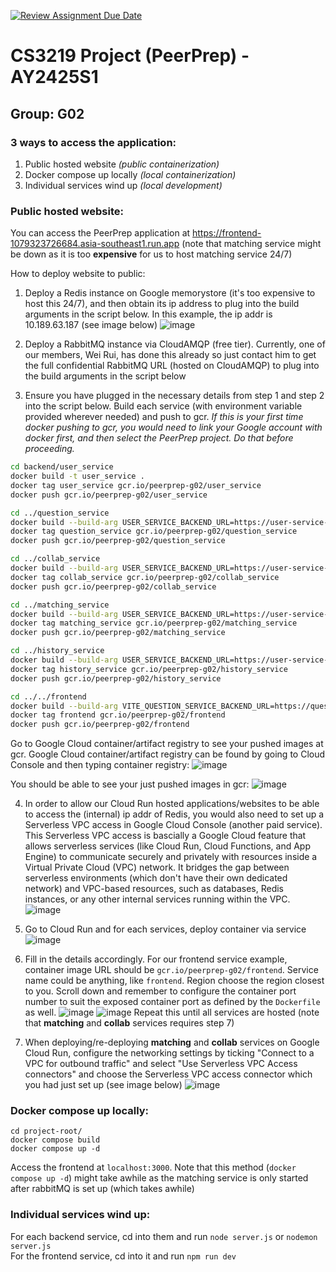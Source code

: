 [![Review Assignment Due Date](https://classroom.github.com/assets/deadline-readme-button-22041afd0340ce965d47ae6ef1cefeee28c7c493a6346c4f15d667ab976d596c.svg)](https://classroom.github.com/a/bzPrOe11)
# CS3219 Project (PeerPrep) - AY2425S1
## Group: G02
### 3 ways to access the application: 
1. Public hosted website *(public containerization)*
2. Docker compose up locally *(local containerization)*
3. Individual services wind up *(local development)*


### Public hosted website:
You can access the PeerPrep application at https://frontend-1079323726684.asia-southeast1.run.app (note that matching service might be down as it is too **expensive** for us to host matching service 24/7)

How to deploy website to public:

1. Deploy a Redis instance on Google memorystore (it's too expensive to host this 24/7), and then obtain its ip address to plug into the build arguments in the script below. In this example, the ip addr is 10.189.63.187 (see image below)
![image](resources/images/redis-instance.png)

2. Deploy a RabbitMQ instance via CloudAMQP (free tier). Currently, one of our members, Wei Rui, has done this already so just contact him to get the full confidential RabbitMQ URL (hosted on CloudAMQP) to plug into the build arguments in the script below

3. Ensure you have plugged in the necessary details from step 1 and step 2 into the script below. Build each service (with environment variable provided wherever needed) and push to gcr. *If this is your first time docker pushing to gcr, you would need to link your Google account with docker first, and then select the PeerPrep project. Do that before proceeding.* 

  ```sh
  cd backend/user_service
  docker build -t user_service .
  docker tag user_service gcr.io/peerprep-g02/user_service
  docker push gcr.io/peerprep-g02/user_service

  cd ../question_service 
  docker build --build-arg USER_SERVICE_BACKEND_URL=https://user-service-1079323726684.asia-southeast1.run.app -t question_service .
  docker tag question_service gcr.io/peerprep-g02/question_service
  docker push gcr.io/peerprep-g02/question_service

  cd ../collab_service
  docker build --build-arg USER_SERVICE_BACKEND_URL=https://user-service-1079323726684.asia-southeast1.run.app --build-arg REDIS_URL=redis://{DEPLOY_REDIS_INSTANCE_ON_GOOGLE_MEMORYSTORE_AND_OBTAIN_IP_ADDR_AND_THEN_PLUG_IT_HERE}:6379 -t collab_service .
  docker tag collab_service gcr.io/peerprep-g02/collab_service
  docker push gcr.io/peerprep-g02/collab_service

  cd ../matching_service
  docker build --build-arg USER_SERVICE_BACKEND_URL=https://user-service-1079323726684.asia-southeast1.run.app --build-arg QUESTION_SERVICE_BACKEND_URL=https://question-service-1079323726684.asia-southeast1.run.app --build-arg REDIS_URL=redis://{DEPLOY_REDIS_INSTANCE_ON_GOOGLE_MEMORYSTORE_AND_OBTAIN_IP_ADDR_AND_THEN_PLUG_IT_HERE}:6379 --build-arg RABBITMQ_URL=amqps://taorzqvx:{CONTACT_WEI_RUI_TO_GET_PASSWORD_AND_THEN_PLUG_IT_HERE}@armadillo.rmq.cloudamqp.com/taorzqvx --build-arg COLLAB_SERVICE_BACKEND_URL=https://collab-service-1079323726684.asia-southeast1.run.app -t matching_service .
  docker tag matching_service gcr.io/peerprep-g02/matching_service
  docker push gcr.io/peerprep-g02/matching_service

  cd ../history_service
  docker build --build-arg USER_SERVICE_BACKEND_URL=https://user-service-1079323726684.asia-southeast1.run.app --build-arg QUESTION_SERVICE_BACKEND_URL=https://question-service-1079323726684.asia-southeast1.run.app -t history_service .
  docker tag history_service gcr.io/peerprep-g02/history_service
  docker push gcr.io/peerprep-g02/history_service

  cd ../../frontend
  docker build --build-arg VITE_QUESTION_SERVICE_BACKEND_URL=https://question-service-1079323726684.asia-southeast1.run.app --build-arg VITE_MATCHING_SERVICE_WS_BACKEND_URL=wss://matching-service-1079323726684.asia-southeast1.run.app --build-arg VITE_COLLAB_SERVICE_WS_BACKEND_URL=wss://collab-service-1079323726684.asia-southeast1.run.app --build-arg VITE_COLLAB_SERVICE_BACKEND_URL=https://collab-service-1079323726684.asia-southeast1.run.app --build-arg VITE_USER_SERVICE_BACKEND_URL=https://user-service-1079323726684.asia-southeast1.run.app --build-arg VITE_HISTORY_SERVICE_BACKEND_URL=https://history-service-1079323726684.asia-southeast1.run.app -t frontend .
  docker tag frontend gcr.io/peerprep-g02/frontend
  docker push gcr.io/peerprep-g02/frontend
  ```
  Go to Google Cloud container/artifact registry to see your pushed images at gcr. Google Cloud container/artifact registry can be found by going to Cloud Console and then typing container registry:
  ![image](resources/images/cloud-console.png)

  You should be able to see your just pushed images in gcr:
  ![image](resources/images/container-registry.png) 

4. In order to allow our Cloud Run hosted applications/websites to be able to access the (internal) ip addr of Redis, you would also need to set up a Serverless VPC access in Google Cloud Console (another paid service). This Serverless VPC access is bascially a Google Cloud feature that allows serverless services (like Cloud Run, Cloud Functions, and App Engine) to communicate securely and privately with resources inside a Virtual Private Cloud (VPC) network. It bridges the gap between serverless environments (which don't have their own dedicated network) and VPC-based resources, such as databases, Redis instances, or any other internal services running within the VPC. ![image](resources/images/serverless-vpc-access.png)

5. Go to Cloud Run and for each services, deploy container via service
![image](resources/images/deploy-container.png)

6. Fill in the details accordingly. For our frontend service example, container image URL should be `gcr.io/peerprep-g02/frontend`. Service name could be anything, like `frontend`. Region choose the region closest to you. Scroll down and remember to configure the container port number to suit the exposed container port as defined by the `Dockerfile` as well.
![image](resources/images/deploy-service-1.png)
![image](resources/images/deploy-service-2.png)
Repeat this until all services are hosted (note that **matching** and **collab** services requires step 7)

7. When deploying/re-deploying **matching** and **collab** services on Google Cloud Run, configure the networking settings by ticking "Connect to a VPC for outbound traffic" and select "Use Serverless VPC Access connectors" and choose the Serverless VPC access connector which you had just set up (see image below)
![image](resources/images/configure-networking-settings.png)

### Docker compose up locally:
```
cd project-root/
docker compose build
docker compose up -d
```

Access the frontend at `localhost:3000`. Note that this method (`docker compose up -d`) might take awhile as the matching service is only started after rabbitMQ is set up (which takes awhile)

### Individual services wind up:
For each backend service, cd into them and run `node server.js` or `nodemon server.js` \
For the frontend service, cd into it and run `npm run dev`
